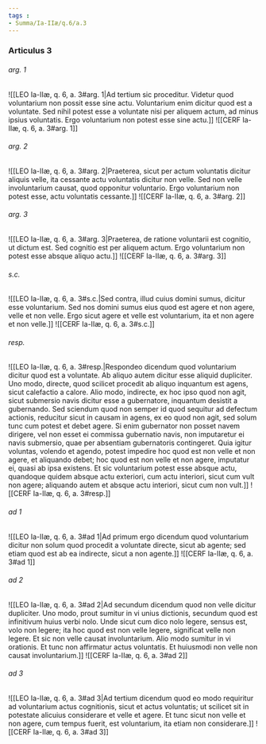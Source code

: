 ```yaml
---
tags : 
- Summa/Ia-IIæ/q.6/a.3
---
```


### Articulus 3

###### arg. 1
![[LEO Ia-IIæ, q. 6, a. 3#arg. 1|Ad tertium sic proceditur. Videtur quod voluntarium non possit esse sine actu. Voluntarium enim dicitur quod est a voluntate. Sed nihil potest esse a voluntate nisi per aliquem actum, ad minus ipsius voluntatis. Ergo voluntarium non potest esse sine actu.]]
![[CERF Ia-IIæ, q. 6, a. 3#arg. 1]]

###### arg. 2
![[LEO Ia-IIæ, q. 6, a. 3#arg. 2|Praeterea, sicut per actum voluntatis dicitur aliquis velle, ita cessante actu voluntatis dicitur non velle. Sed non velle involuntarium causat, quod opponitur voluntario. Ergo voluntarium non potest esse, actu voluntatis cessante.]]
![[CERF Ia-IIæ, q. 6, a. 3#arg. 2]]

###### arg. 3
![[LEO Ia-IIæ, q. 6, a. 3#arg. 3|Praeterea, de ratione voluntarii est cognitio, ut dictum est. Sed cognitio est per aliquem actum. Ergo voluntarium non potest esse absque aliquo actu.]]
![[CERF Ia-IIæ, q. 6, a. 3#arg. 3]]

###### s.c.
![[LEO Ia-IIæ, q. 6, a. 3#s.c.|Sed contra, illud cuius domini sumus, dicitur esse voluntarium. Sed nos domini sumus eius quod est agere et non agere, velle et non velle. Ergo sicut agere et velle est voluntarium, ita et non agere et non velle.]]
![[CERF Ia-IIæ, q. 6, a. 3#s.c.]]

###### resp.
![[LEO Ia-IIæ, q. 6, a. 3#resp.|Respondeo dicendum quod voluntarium dicitur quod est a voluntate. Ab aliquo autem dicitur esse aliquid dupliciter. Uno modo, directe, quod scilicet procedit ab aliquo inquantum est agens, sicut calefactio a calore. Alio modo, indirecte, ex hoc ipso quod non agit, sicut submersio navis dicitur esse a gubernatore, inquantum desistit a gubernando. Sed sciendum quod non semper id quod sequitur ad defectum actionis, reducitur sicut in causam in agens, ex eo quod non agit, sed solum tunc cum potest et debet agere. Si enim gubernator non posset navem dirigere, vel non esset ei commissa gubernatio navis, non imputaretur ei navis submersio, quae per absentiam gubernatoris contingeret. Quia igitur voluntas, volendo et agendo, potest impedire hoc quod est non velle et non agere, et aliquando debet; hoc quod est non velle et non agere, imputatur ei, quasi ab ipsa existens. Et sic voluntarium potest esse absque actu, quandoque quidem absque actu exteriori, cum actu interiori, sicut cum vult non agere; aliquando autem et absque actu interiori, sicut cum non vult.]]
![[CERF Ia-IIæ, q. 6, a. 3#resp.]]

###### ad 1
![[LEO Ia-IIæ, q. 6, a. 3#ad 1|Ad primum ergo dicendum quod voluntarium dicitur non solum quod procedit a voluntate directe, sicut ab agente; sed etiam quod est ab ea indirecte, sicut a non agente.]]
![[CERF Ia-IIæ, q. 6, a. 3#ad 1]]

###### ad 2
![[LEO Ia-IIæ, q. 6, a. 3#ad 2|Ad secundum dicendum quod non velle dicitur dupliciter. Uno modo, prout sumitur in vi unius dictionis, secundum quod est infinitivum huius verbi nolo. Unde sicut cum dico nolo legere, sensus est, volo non legere; ita hoc quod est non velle legere, significat velle non legere. Et sic non velle causat involuntarium. Alio modo sumitur in vi orationis. Et tunc non affirmatur actus voluntatis. Et huiusmodi non velle non causat involuntarium.]]
![[CERF Ia-IIæ, q. 6, a. 3#ad 2]]

###### ad 3
![[LEO Ia-IIæ, q. 6, a. 3#ad 3|Ad tertium dicendum quod eo modo requiritur ad voluntarium actus cognitionis, sicut et actus voluntatis; ut scilicet sit in potestate alicuius considerare et velle et agere. Et tunc sicut non velle et non agere, cum tempus fuerit, est voluntarium, ita etiam non considerare.]]
![[CERF Ia-IIæ, q. 6, a. 3#ad 3]]

